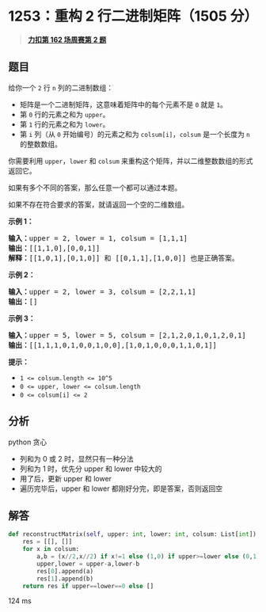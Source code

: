 # 1253：重构 2 行二进制矩阵（1505 分）


> <u>**[力扣第 162 场周赛第 2 题](https://leetcode.cn/problems/reconstruct-a-2-row-binary-matrix/)**</u>

## 题目

<p>给你一个 <code>2</code> 行 <code>n</code> 列的二进制数组：</p>

<ul>
<li>矩阵是一个二进制矩阵，这意味着矩阵中的每个元素不是 <code>0</code> 就是 <code>1</code>。</li>
<li>第 <code>0</code> 行的元素之和为 <code>upper</code>。</li>
<li>第 <code>1</code> 行的元素之和为 <code>lower</code>。</li>
<li>第 <code>i</code> 列（从 <code>0</code> 开始编号）的元素之和为 <code>colsum[i]</code>，<code>colsum</code> 是一个长度为 <code>n</code> 的整数数组。</li>
</ul>

<p>你需要利用 <code>upper</code>，<code>lower</code> 和 <code>colsum</code> 来重构这个矩阵，并以二维整数数组的形式返回它。</p>

<p>如果有多个不同的答案，那么任意一个都可以通过本题。</p>

<p>如果不存在符合要求的答案，就请返回一个空的二维数组。</p>



<p><strong>示例 1：</strong></p>

<pre><strong>输入：</strong>upper = 2, lower = 1, colsum = [1,1,1]
<strong>输出：</strong>[[1,1,0],[0,0,1]]
<strong>解释：</strong>[[1,0,1],[0,1,0]] 和 [[0,1,1],[1,0,0]] 也是正确答案。
</pre>

<p><strong>示例 2：</strong></p>

<pre><strong>输入：</strong>upper = 2, lower = 3, colsum = [2,2,1,1]
<strong>输出：</strong>[]
</pre>

<p><strong>示例 3：</strong></p>

<pre><strong>输入：</strong>upper = 5, lower = 5, colsum = [2,1,2,0,1,0,1,2,0,1]
<strong>输出：</strong>[[1,1,1,0,1,0,0,1,0,0],[1,0,1,0,0,0,1,1,0,1]]
</pre>



<p><strong>提示：</strong></p>

<ul>
<li><code>1 &lt;= colsum.length &lt;= 10^5</code></li>
<li><code>0 &lt;= upper, lower &lt;= colsum.length</code></li>
<li><code>0 &lt;= colsum[i] &lt;= 2</code></li>
</ul>


## 分析

python 贪心
- 列和为 0 或 2 时，显然只有一种分法
- 列和为 1 时，优先分 upper 和 lower 中较大的
- 用了后，更新 upper  和 lower
- 遍历完毕后，upper 和 lower 都刚好分完，即是答案，否则返回空

## 解答


```python
def reconstructMatrix(self, upper: int, lower: int, colsum: List[int]) -> List[List[int]]:
    res = [[], []]
    for x in colsum:
        a,b = (x//2,x//2) if x!=1 else (1,0) if upper>=lower else (0,1)
        upper,lower = upper-a,lower-b
        res[0].append(a)
        res[1].append(b)
    return res if upper==lower==0 else []
```
124 ms
